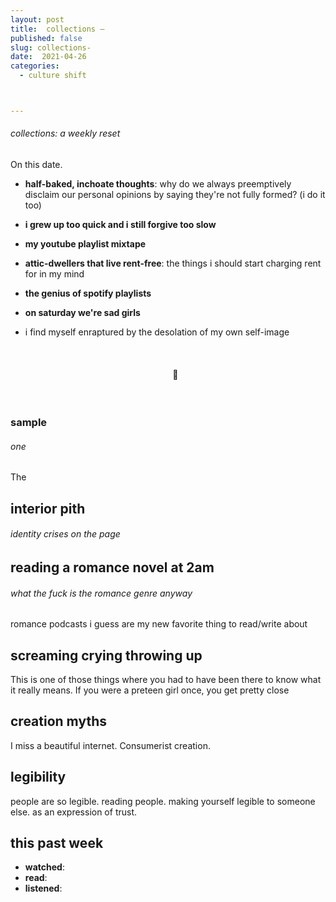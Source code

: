 ```yaml
---
layout: post
title:  collections — 
published: false
slug: collections-
date:  2021-04-26
categories:
  - culture shift



---
```


###### collections: a weekly reset



On this date.

- **half-baked, inchoate thoughts**: why do we always preemptively disclaim our personal opinions by saying they're not fully formed? (i do it too)

- **i grew up too quick and i still forgive too slow**

- **my youtube playlist mixtape**

- **attic-dwellers that live rent-free**: the things i should start charging rent for in my mind

- **the genius of spotify playlists**

- **on saturday we're sad girls**

- i find myself enraptured by the desolation of my own self-image

  

  

  <br />

  <h4 style="text-align:center">💌</h4>

  <!--more-->

  <br/>

### sample

###### one

The 



## interior pith

###### identity crises on the page






## reading a romance novel at 2am

###### what the fuck is the romance genre anyway

romance podcasts i guess are my new favorite thing to read/write about







## screaming crying throwing up

This is one of those things where you had to have been there to know what it really means. If you were a preteen girl once, you get pretty close


## creation myths 

I miss a beautiful internet. Consumerist creation.


## legibility
people are so legible. reading people. making yourself legible to someone else. as an expression of trust.





## this past week

- **watched**: 
- **read**:
- **listened**: